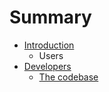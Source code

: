 # Summary

* [Introduction](README.md)
   * Users
* [Developers](developers.md)
   * [The codebase](codebase.md)

